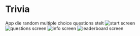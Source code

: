 # Trivia
App die random multiple choice questions stelt
![start screen](screen1.png)
![questions screen](screen2.png)
![info screen](screen3.png)
![leaderboard screen](screen4.png)
